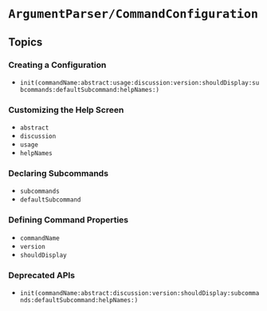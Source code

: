 # ``ArgumentParser/CommandConfiguration``

## Topics

### Creating a Configuration

- ``init(commandName:abstract:usage:discussion:version:shouldDisplay:subcommands:defaultSubcommand:helpNames:)``

### Customizing the Help Screen

- ``abstract``
- ``discussion``
- ``usage``
- ``helpNames``

### Declaring Subcommands

- ``subcommands``
- ``defaultSubcommand``

### Defining Command Properties

- ``commandName``
- ``version``
- ``shouldDisplay``

### Deprecated APIs

- ``init(commandName:abstract:discussion:version:shouldDisplay:subcommands:defaultSubcommand:helpNames:)``

